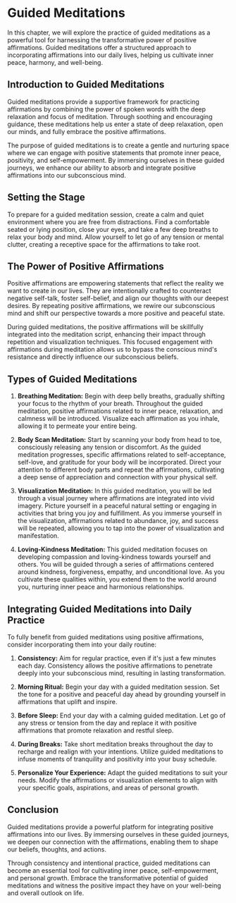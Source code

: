 Guided Meditations
=============================

In this chapter, we will explore the practice of guided meditations as a powerful tool for harnessing the transformative power of positive affirmations. Guided meditations offer a structured approach to incorporating affirmations into our daily lives, helping us cultivate inner peace, harmony, and well-being.

Introduction to Guided Meditations
----------------------------------

Guided meditations provide a supportive framework for practicing affirmations by combining the power of spoken words with the deep relaxation and focus of meditation. Through soothing and encouraging guidance, these meditations help us enter a state of deep relaxation, open our minds, and fully embrace the positive affirmations.

The purpose of guided meditations is to create a gentle and nurturing space where we can engage with positive statements that promote inner peace, positivity, and self-empowerment. By immersing ourselves in these guided journeys, we enhance our ability to absorb and integrate positive affirmations into our subconscious mind.

Setting the Stage
-----------------

To prepare for a guided meditation session, create a calm and quiet environment where you are free from distractions. Find a comfortable seated or lying position, close your eyes, and take a few deep breaths to relax your body and mind. Allow yourself to let go of any tension or mental clutter, creating a receptive space for the affirmations to take root.

The Power of Positive Affirmations
----------------------------------

Positive affirmations are empowering statements that reflect the reality we want to create in our lives. They are intentionally crafted to counteract negative self-talk, foster self-belief, and align our thoughts with our deepest desires. By repeating positive affirmations, we rewire our subconscious mind and shift our perspective towards a more positive and peaceful state.

During guided meditations, the positive affirmations will be skillfully integrated into the meditation script, enhancing their impact through repetition and visualization techniques. This focused engagement with affirmations during meditation allows us to bypass the conscious mind's resistance and directly influence our subconscious beliefs.

Types of Guided Meditations
---------------------------

1. **Breathing Meditation:** Begin with deep belly breaths, gradually shifting your focus to the rhythm of your breath. Throughout the guided meditation, positive affirmations related to inner peace, relaxation, and calmness will be introduced. Visualize each affirmation as you inhale, allowing it to permeate your entire being.

2. **Body Scan Meditation:** Start by scanning your body from head to toe, consciously releasing any tension or discomfort. As the guided meditation progresses, specific affirmations related to self-acceptance, self-love, and gratitude for your body will be incorporated. Direct your attention to different body parts and repeat the affirmations, cultivating a deep sense of appreciation and connection with your physical self.

3. **Visualization Meditation:** In this guided meditation, you will be led through a visual journey where affirmations are integrated into vivid imagery. Picture yourself in a peaceful natural setting or engaging in activities that bring you joy and fulfillment. As you immerse yourself in the visualization, affirmations related to abundance, joy, and success will be repeated, allowing you to tap into the power of visualization and manifestation.

4. **Loving-Kindness Meditation:** This guided meditation focuses on developing compassion and loving-kindness towards yourself and others. You will be guided through a series of affirmations centered around kindness, forgiveness, empathy, and unconditional love. As you cultivate these qualities within, you extend them to the world around you, nurturing inner peace and harmonious relationships.

Integrating Guided Meditations into Daily Practice
--------------------------------------------------

To fully benefit from guided meditations using positive affirmations, consider incorporating them into your daily routine:

1. **Consistency:** Aim for regular practice, even if it's just a few minutes each day. Consistency allows the positive affirmations to penetrate deeply into your subconscious mind, resulting in lasting transformation.

2. **Morning Ritual:** Begin your day with a guided meditation session. Set the tone for a positive and peaceful day ahead by grounding yourself in affirmations that uplift and inspire.

3. **Before Sleep:** End your day with a calming guided meditation. Let go of any stress or tension from the day and replace it with positive affirmations that promote relaxation and restful sleep.

4. **During Breaks:** Take short meditation breaks throughout the day to recharge and realign with your intentions. Utilize guided meditations to infuse moments of tranquility and positivity into your busy schedule.

5. **Personalize Your Experience:** Adapt the guided meditations to suit your needs. Modify the affirmations or visualization elements to align with your specific goals, aspirations, and areas of personal growth.

Conclusion
----------

Guided meditations provide a powerful platform for integrating positive affirmations into our lives. By immersing ourselves in these guided journeys, we deepen our connection with the affirmations, enabling them to shape our beliefs, thoughts, and actions.

Through consistency and intentional practice, guided meditations can become an essential tool for cultivating inner peace, self-empowerment, and personal growth. Embrace the transformative potential of guided meditations and witness the positive impact they have on your well-being and overall outlook on life.
